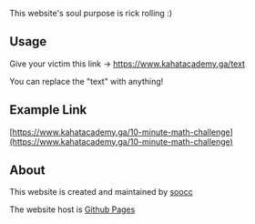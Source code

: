 This website's soul purpose is rick rolling :)

## Usage

Give your victim this link -> https://www.kahatacademy.ga/text
  
You can replace the "text" with anything!
  
## Example Link

[https://www.kahatacademy.ga/10-minute-math-challenge](https://www.kahatacademy.ga/10-minute-math-challenge)

## About

This website is created and maintained by [soocc](https://www.soocc.cc)

The website host is [Github Pages](https://pages.github.com/)
